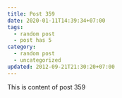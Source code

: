 ```yaml
---
title: Post 359
date: 2020-01-11T14:39:34+07:00
tags:
  - random post
  - post has 5
category:
  - random post
  - uncategorized
updated: 2012-09-21T21:30:20+07:00
---
```

This is content of post 359